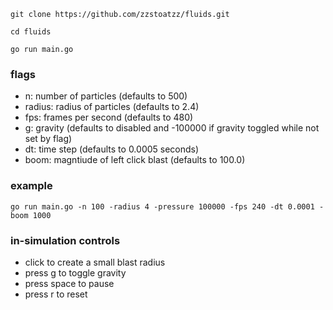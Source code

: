 ```console
git clone https://github.com/zzstoatzz/fluids.git

cd fluids

go run main.go
```
### flags
- n: number of particles (defaults to 500)
- radius: radius of particles (defaults to 2.4)
- fps: frames per second (defaults to 480)
- g: gravity (defaults to disabled and -100000 if gravity toggled while not set by flag)
- dt: time step (defaults to 0.0005 seconds)
- boom: magntiude of left click blast (defaults to 100.0)

### example
```console
go run main.go -n 100 -radius 4 -pressure 100000 -fps 240 -dt 0.0001 -boom 1000
```

### in-simulation controls
- click to create a small blast radius
- press g to toggle gravity
- press space to pause
- press r to reset